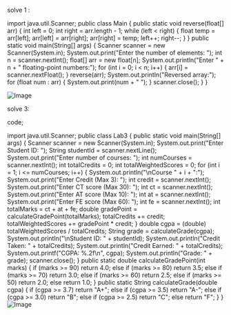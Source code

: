 solve 1 :


import java.util.Scanner;
public class Main {
        public static void reverse(float[] arr) {
            int left = 0;
            int right = arr.length - 1;
            while (left < right) {
                float temp = arr[left];
                arr[left] = arr[right];
                arr[right] = temp;
                left++;
                right--;
            }
        }
        public static void main(String[] args) {
            Scanner scanner = new Scanner(System.in);
            System.out.print("Enter the number of elements: ");
            int n = scanner.nextInt();
            float[] arr = new float[n];
            System.out.println("Enter " + n + " floating-point numbers:");
            for (int i = 0; i < n; i++) {
                arr[i] = scanner.nextFloat();
            }
            reverse(arr);
            System.out.println("Reversed array:");
            for (float num : arr) {
                System.out.print(num + " ");
            }
            scanner.close();
        }
    }

![Image](https://github.com/user-attachments/assets/e560419f-e335-4223-85c3-a362b23b12dc)

solve 3:

code;


import java.util.Scanner;
public class Lab3 {
        public static void main(String[] args) {
            Scanner scanner = new Scanner(System.in);
            System.out.print("Enter Student ID: ");
            String studentId = scanner.nextLine();
            System.out.print("Enter number of courses: ");
            int numCourses = scanner.nextInt();
            int totalCredits = 0;
            int totalWeightedScores = 0;
            for (int i = 1; i <= numCourses; i++) {
                System.out.println("\nCourse " + i + ":");
                System.out.print("Enter Credit (Max 3): ");
                int credit = scanner.nextInt();
                System.out.print("Enter CT score (Max 30): ");
                int ct = scanner.nextInt();
                System.out.print("Enter AT score (Max 10): ");
                int at = scanner.nextInt();
                System.out.print("Enter FE score (Max 60): ");
                int fe = scanner.nextInt();
                int totalMarks = ct + at + fe;
                double gradePoint = calculateGradePoint(totalMarks);
                totalCredits += credit;
                totalWeightedScores += gradePoint * credit;
            }
            double cgpa = (double) totalWeightedScores / totalCredits;
            String grade = calculateGrade(cgpa);
            System.out.println("\nStudent ID: " + studentId);
            System.out.println("Credit Taken: " + totalCredits);
            System.out.println("Credit Earned: " + totalCredits);
            System.out.printf("CGPA: %.2f\n", cgpa);
            System.out.println("Grade: " + grade);
            scanner.close();
        }
        public static double calculateGradePoint(int marks) {
            if (marks >= 90) return 4.0;
            else if (marks >= 80) return 3.5;
            else if (marks >= 70) return 3.0;
            else if (marks >= 60) return 2.5;
            else if (marks >= 50) return 2.0;
            else return 1.0;
        }
        public static String calculateGrade(double cgpa) {
            if (cgpa >= 3.7) return "A+";
            else if (cgpa >= 3.5) return "A-";
            else if (cgpa >= 3.0) return "B";
            else if (cgpa >= 2.5) return "C";
            else return "F";
        }
    }
    ![Image](https://github.com/user-attachments/assets/6320ad1e-b04c-4b5e-8caa-213e427aa9ef)

